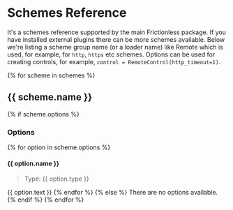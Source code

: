# Schemes Reference

It's a schemes reference supported by the main Frictionless package. If you have installed external plugins there can be more schemes available. Below we're listing a scheme group name (or a loader name) like Remote which is used, for example, for `http`, `https` etc schemes. Options can be used for creating controls, for example, `control = RemoteControl(http_timeout=1)`.

{% for scheme in schemes %}
## {{ scheme.name }}

{% if scheme.options %}
### Options
{% for option in scheme.options %}
#### {{ option.name }}

> Type: {{ option.type }}

{{ option.text }}
{% endfor %}
{% else %}
There are no options available.
{% endif %}
{% endfor %}
